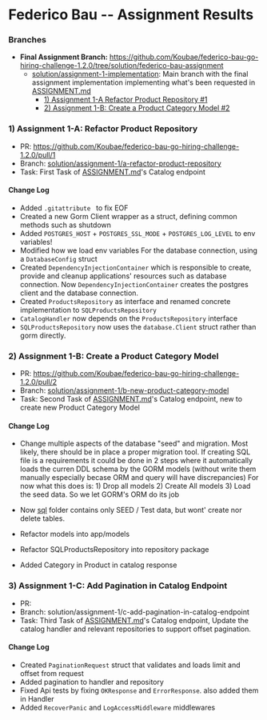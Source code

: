 Federico Bau -- Assignment Results
==================================


### Branches

* **Final Assignment Branch:** https://github.com/Koubae/federico-bau-go-hiring-challenge-1.2.0/tree/solution/federico-bau-assignment
    * [solution/assignment-1-implementation](https://github.com/Koubae/federico-bau-go-hiring-challenge-1.2.0/tree/solution/assignment-1-implementation):
      Main branch with the final assignment implementation implementing what's been requested in [ASSIGNMENT.md](./ASSIGNMENT.md)
        * [1) Assignment 1-A Refactor Product Repository #1](https://github.com/Koubae/federico-bau-go-hiring-challenge-1.2.0/pull/1)
        * [2) Assignment 1-B: Create a Product Category Model #2](https://github.com/Koubae/federico-bau-go-hiring-challenge-1.2.0/pull/2)
     

### 1) Assignment 1-A: Refactor Product Repository  

* PR: https://github.com/Koubae/federico-bau-go-hiring-challenge-1.2.0/pull/1
* Branch: [solution/assignment-1/a-refactor-product-repository](https://github.com/Koubae/federico-bau-go-hiring-challenge-1.2.0/tree/solution/assignment-1/a-refactor-product-repository)
* Task: First Task of [ASSIGNMENT.md](./ASSIGNMENT.md)'s Catalog endpoint

#### Change Log

* Added `.gitattribute ` to fix EOF
* Created a new Gorm Client wrapper as a struct, defining common methods such as shutdown
* Added `POSTGRES_HOST` + `POSTGRES_SSL_MODE` + `POSTGRES_LOG_LEVEL` to env variables!
* Modified how we load env variables For the database connection, using a `DatabaseConfig` struct 
* Created `DependencyInjectionContainer` which is responsible to create, provide and cleanup applications' resources
  such as database connection. Now `DependencyInjectionContainer` creates the postgres client and the database connection.
* Created `ProductsRepository` as interface and renamed concrete implementation to `SQLProductsRepository`
* `CatalogHandler` now depends on the `ProductsRepository` interface
* `SQLProductsRepository` now uses the `database.Client` struct rather than gorm directly.

### 2) Assignment 1-B: Create a Product Category Model

* PR: https://github.com/Koubae/federico-bau-go-hiring-challenge-1.2.0/pull/2
* Branch: [solution/assignment-1/b-new-product-category-model](https://github.com/Koubae/federico-bau-go-hiring-challenge-1.2.0/tree/solution/assignment-1/b-new-product-category-model)
* Task: Second Task of [ASSIGNMENT.md](./ASSIGNMENT.md)'s Catalog endpoint, new to create new Product Category Model

#### Change Log

* Change multiple aspects of the database "seed" and migration. Most likely, there should be in place a proper migration tool.
  If creating SQL file is a requirements it could be done in 2 steps where it automatically loads the curren
  DDL schema by the GORM models (without write them manually especially becase ORM and query will have discrepancies)
  For now what this does is: 1) Drop all models 2) Create All models 3) Load the seed data. So we let GORM's ORM do its job

* Now [sql](./sql) folder contains only SEED / Test data, but wont' create nor delete tables.
* Refactor models into app/models
* Refactor SQLProductsRepository into repository package
* Added Category in Product in catalog response

### 3) Assignment 1-C: Add Pagination in Catalog Endpoint

* PR:
* Branch: solution/assignment-1/c-add-pagination-in-catalog-endpoint
* Task: Third Task of [ASSIGNMENT.md](./ASSIGNMENT.md)'s Catalog endpoint, Update the catalog handler and relevant repositories to support offset pagination.

#### Change Log

* Created `PaginationRequest` struct that validates and loads limit and offset from request
* Added pagination to handler and repository
* Fixed Api tests by fixing `OKResponse` and `ErrorResponse`. also added them in Handler
* Added `RecoverPanic` and `LogAccessMiddleware` middlewares

